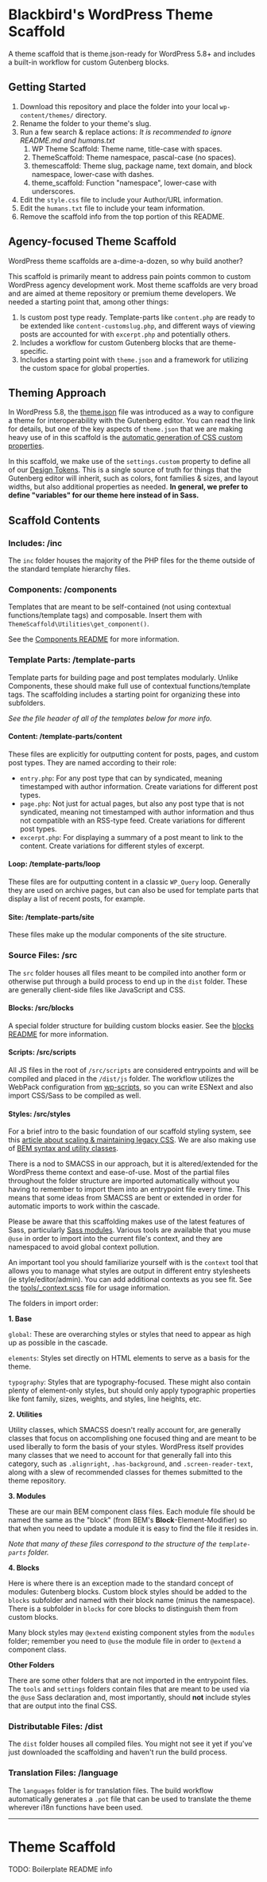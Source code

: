 # Blackbird's WordPress Theme Scaffold

A theme scaffold that is theme.json-ready for WordPress 5.8+ and includes a built-in workflow for custom Gutenberg blocks.

## Getting Started

1. Download this repository and place the folder into your local `wp-content/themes/` directory.
2. Rename the folder to your theme's slug.
3. Run a few search & replace actions:
   *It is recommended to ignore README.md and humans.txt*
   1. WP Theme Scaffold: Theme name, title-case with spaces.
   2. ThemeScaffold: Theme namespace, pascal-case (no spaces).
   3. themescaffold: Theme slug, package name, text domain, and block namespace, lower-case with dashes.
   4. theme_scaffold: Function "namespace", lower-case with underscores.
4. Edit the `style.css` file to include your Author/URL information.
5. Edit the `humans.txt` file to include your team information.
6. Remove the scaffold info from the top portion of this README.

## Agency-focused Theme Scaffold

WordPress theme scaffolds are a-dime-a-dozen, so why build another?

This scaffold is primarily meant to address pain points common to custom WordPress agency development work. Most theme scaffolds are very broad and are aimed at theme repository or premium theme developers. We needed a starting point that, among other things:

1. Is custom post type ready. Template-parts like `content.php` are ready to be extended like `content-customslug.php`, and different ways of viewing posts are accounted for with `excerpt.php` and potentially others.
2. Includes a workflow for custom Gutenberg blocks that are theme-specific.
3. Includes a starting point with `theme.json` and a framework for utilizing the custom space for global properties.

## Theming Approach

In WordPress 5.8, the [theme.json](https://developer.wordpress.org/block-editor/how-to-guides/themes/theme-json/) file was introduced as a way to configure a theme for interoperability with the Gutenberg editor. You can read the link for details, but one of the key aspects of `theme.json` that we are making heavy use of in this scaffold is the [automatic generation of CSS custom properties](https://developer.wordpress.org/block-editor/how-to-guides/themes/theme-json/#css-custom-properties-presets-custom).

In this scaffold, we make use of the `settings.custom` property to define all of our [Design Tokens](https://css-tricks.com/what-are-design-tokens/). This is a single source of truth for things that the Gutenberg editor will inherit, such as colors, font families & sizes, and layout widths, but also additional properties as needed. **In general, we prefer to define "variables" for our theme here instead of in Sass.**

## Scaffold Contents

### Includes: /inc

The `inc` folder houses the majority of the PHP files for the theme outside of the standard template hierarchy files.

### Components: /components

Templates that are meant to be self-contained (not using contextual functions/template tags) and composable. Insert them with `ThemeScaffold\Utilities\get_component()`.

See the [Components README](./components/README.md) for more information.

### Template Parts: /template-parts

Template parts for building page and post templates modularly. Unlike Components, these should make full use of contextual functions/template tags. The scaffolding includes a starting point for organizing these into subfolders.

*See the file header of all of the templates below for more info.*

#### Content: /template-parts/content

These files are explicitly for outputting content for posts, pages, and custom post types. They are named according to their role:

- `entry.php`: For any post type that can by syndicated, meaning timestamped with author information. Create variations for different post types.
- `page.php`: Not just for actual pages, but also any post type that is not syndicated, meaning not timestamped with author information and thus not compatible with an RSS-type feed. Create variations for different post types.
- `excerpt.php`: For displaying a summary of a post meant to link to the content. Create variations for different styles of excerpt.

#### Loop: /template-parts/loop

These files are for outputting content in a classic `WP_Query` loop. Generally they are used on archive pages, but can also be used for template parts that display a list of recent posts, for example.

#### Site: /template-parts/site

These files make up the modular components of the site structure.

### Source Files: /src

The `src` folder houses all files meant to be compiled into another form or otherwise put through a build process to end up in the `dist` folder. These are generally client-side files like JavaScript and CSS.

#### Blocks: /src/blocks

A special folder structure for building custom blocks easier. See the [blocks README](src/blocks/README.md) for more information.

#### Scripts: /src/scripts

All JS files in the root of `/src/scripts` are considered entrypoints and will be compiled and placed in the `/dist/js` folder. The workflow utilizes the WebPack configuration from [wp-scripts](https://developer.wordpress.org/block-editor/reference-guides/packages/packages-scripts/), so you can write ESNext and also import CSS/Sass to be compiled as well.

#### Styles: /src/styles

For a brief intro to the basic foundation of our scaffold styling system, see this [article about scaling & maintaining legacy CSS](https://webuild.envato.com/blog/how-to-scale-and-maintain-legacy-css-with-sass-and-smacss/). We are also making use of [BEM syntax and utility classes](https://css-tricks.com/building-a-scalable-css-architecture-with-bem-and-utility-classes/).

There is a nod to SMACSS in our approach, but it is altered/extended for the WordPress theme context and ease-of-use. Most of the partial files throughout the folder structure are imported automatically without you having to remember to import them into an entrypoint file every time. This means that some ideas from SMACSS are bent or extended in order for automatic imports to work within the cascade.

Please be aware that this scaffolding makes use of the latest features of Sass, particularly [Sass modules](https://sass-lang.com/blog/the-module-system-is-launched). Various tools are available that you muse `@use` in order to import into the current file's context, and they are namespaced to avoid global context pollution.

An important tool you should familiarize yourself with is the `context` tool that allows you to manage what styles are output in different entry stylesheets (ie style/editor/admin). You can add additional contexts as you see fit. See the [tools/_context.scss](src/styles/tools/_context.scss) file for usage information.

The folders in import order:

**1. Base**

`global`: These are overarching styles or styles that need to appear as high up as possible in the cascade.

`elements`: Styles set directly on HTML elements to serve as a basis for the theme.

`typography`: Styles that are typography-focused. These might also contain plenty of element-only styles, but should only apply typographic properties like font family, sizes, weights, and styles, line heights, etc.

**2. Utilities**

Utility classes, which SMACSS doesn't really account for, are generally classes that focus on accomplishing one focused thing and are meant to be used liberally to form the basis of your styles. WordPress itself provides many classes that we need to account for that generally fall into this category, such as `.alignright`, `.has-background`, and `.screen-reader-text`, along with a slew of recommended classes for themes submitted to the theme repository.

**3. Modules**

These are our main BEM component class files. Each module file should be named the same as the "block" (from BEM's **Block**-Element-Modifier) so that when you need to update a module it is easy to find the file it resides in.

*Note that many of these files correspond to the structure of the `template-parts` folder.*

**4. Blocks**

Here is where there is an exception made to the standard concept of modules: Gutenberg blocks. Custom block styles should be added to the `blocks` subfolder and named with their block name (minus the namespace). There is a subfolder in `blocks` for core blocks to distinguish them from custom blocks.

Many block styles may `@extend` existing component styles from the `modules` folder; remember you need to `@use` the module file in order to `@extend` a component class.

**Other Folders**

There are some other folders that are not imported in the entrypoint files. The `tools` and `settings` folders contain files that are meant to be used via the `@use` Sass declaration and, most importantly, should **not** include styles that are output into the final CSS.

### Distributable Files: /dist

The `dist` folder houses all compiled files. You might not see it yet if you've just downloaded the scaffolding and haven't run the build process.

### Translation Files: /language

The `languages` folder is for translation files. The build workflow automatically generates a `.pot` file that can be used to translate the theme wherever i18n functions have been used.

---

# Theme Scaffold

TODO: Boilerplate README info
